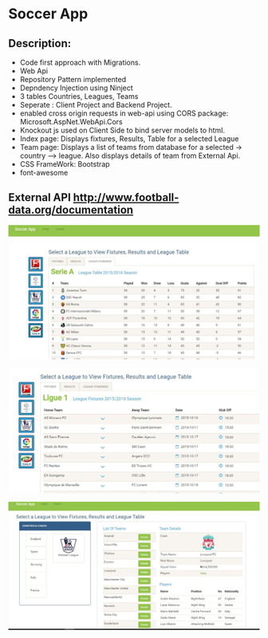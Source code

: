 # Soccer App

## Description:
- Code first approach with Migrations.
- Web Api
- Repository Pattern implemented
- Depndency Injection using Ninject
- 3 tables Countries, Leagues, Teams 
- Seperate : Client Project and Backend Project.
- enabled cross origin requests in web-api using CORS package: Microsoft.AspNet.WebApi.Cors
- Knockout js used on Client Side to bind server models to html.
- Index page: Displays fixtures, Results, Table for a selected League
- Team page: Displays a list of teams from database for a selected -> country --> league. Also displays details of team from External      Api.
- CSS FrameWork: Bootstrap
- font-awesome  

## External API http://www.football-data.org/documentation

![alt text](https://github.com/S00141500/RAD302-CA1/blob/master/league-standings.JPG "League Standings")





![alt text](https://github.com/S00141500/RAD302-CA1/blob/master/fixtures.JPG "League fixtures")





![alt text](https://github.com/S00141500/RAD302-CA1/blob/master/teams_players.JPG "Teams and their players")

